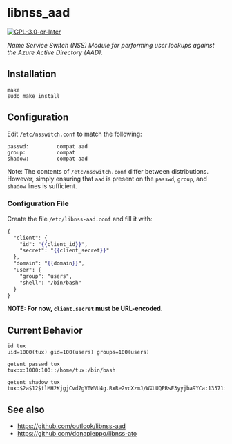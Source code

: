 # libnss_aad

[![GPL-3.0-or-later][gpl-badge]][gpl-license]

_Name Service Switch (NSS) Module for performing user lookups against the Azure Active Directory (AAD)._

## Installation

```terminal
make
sudo make install
```

## Configuration

Edit `/etc/nsswitch.conf` to match the following:

```
passwd:         compat aad
group:          compat
shadow:         compat aad
```

Note: The contents of `/etc/nsswitch.conf` differ between distributions.
However, simply ensuring that `aad` is present on the `passwd`, `group`, and `shadow` lines is sufficient.

### Configuration File

Create the file `/etc/libnss-aad.conf` and fill it with:

```mustache
{
  "client": {
    "id": "{{client_id}}",
    "secret": "{{client_secret}}"
  },
  "domain": "{{domain}}",
  "user": {
    "group": "users",
    "shell": "/bin/bash"
  }
}
```

**NOTE: For now, `client.secret` must be URL-encoded.**

## Current Behavior

```terminal
id tux
uid=1000(tux) gid=100(users) groups=100(users)

getent passwd tux
tux:x:1000:100::/home/tux:/bin/bash

getent shadow tux
tux:$2a$12$tlMH2KjgjCvd7gV0WVU4g.RxRe2vcXzmJ/WXLUQPRsE3yyjba9YCa:13571:0:99999:7:::
```

## See also

- https://github.com/outlook/libnss-aad
- https://github.com/donapieppo/libnss-ato

[gpl-badge]: https://img.shields.io/badge/license-GPL-green.svg
[gpl-license]: COPYING
[travis-badge]: https://travis-ci.org/CyberNinjas/libnss_aad.svg?branch=master
[travis-url]: https://travis-ci.org/CyberNinjas/libnss_aad
